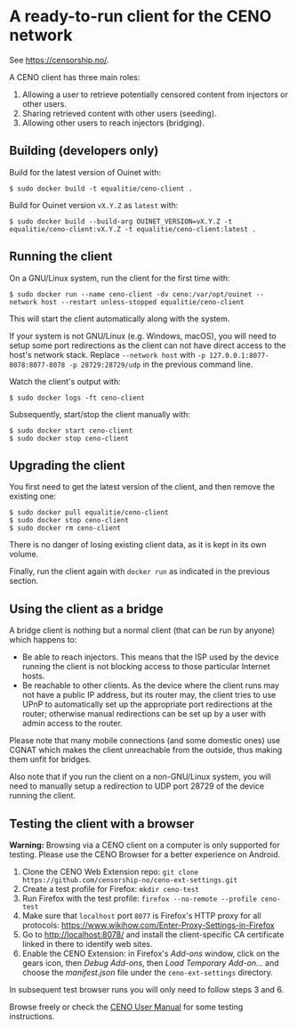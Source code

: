 # A ready-to-run client for the CENO network

See <https://censorship.no/>.

A CENO client has three main roles:

 1. Allowing a user to retrieve potentially censored content from injectors or other users.
 2. Sharing retrieved content with other users (seeding).
 3. Allowing other users to reach injectors (bridging).

## Building (developers only)

Build for the latest version of Ouinet with:

    $ sudo docker build -t equalitie/ceno-client .

Build for Ouinet version `vX.Y.Z` as `latest` with:

    $ sudo docker build --build-arg OUINET_VERSION=vX.Y.Z -t equalitie/ceno-client:vX.Y.Z -t equalitie/ceno-client:latest .

## Running the client

On a GNU/Linux system, run the client for the first time with:

    $ sudo docker run --name ceno-client -dv ceno:/var/opt/ouinet --network host --restart unless-stopped equalitie/ceno-client

This will start the client automatically along with the system.

If your system is not GNU/Linux (e.g. Windows, macOS), you will need to setup some port redirections as the client can not have direct access to the host's network stack. Replace `--network host` with `-p 127.0.0.1:8077-8078:8077-8078 -p 28729:28729/udp` in the previous command line.

Watch the client's output with:

    $ sudo docker logs -ft ceno-client

Subsequently, start/stop the client manually with:

    $ sudo docker start ceno-client
    $ sudo docker stop ceno-client

## Upgrading the client

You first need to get the latest version of the client, and then remove the existing one:

    $ sudo docker pull equalitie/ceno-client
    $ sudo docker stop ceno-client
    $ sudo docker rm ceno-client

There is no danger of losing existing client data, as it is kept in its own volume.

Finally, run the client again with `docker run` as indicated in the previous section.

## Using the client as a bridge

A bridge client is nothing but a normal client (that can be run by anyone) which happens to:

  - Be able to reach injectors. This means that the ISP used by the device running the client is not blocking access to those particular Internet hosts.
  - Be reachable to other clients. As the device where the client runs may not have a public IP address, but its router may, the client tries to use UPnP to automatically set up the appropriate port redirections at the router; otherwise manual redirections can be set up by a user with admin access to the router.

Please note that many mobile connections (and some domestic ones) use CGNAT which makes the client unreachable from the outside, thus making them unfit for bridges.

Also note that if you run the client on a non-GNU/Linux system, you will need to manually setup a redirection to UDP port 28729 of the device running the client.

## Testing the client with a browser

**Warning:** Browsing via a CENO client on a computer is only supported for testing. Please use the CENO Browser for a better experience on Android.

  1. Clone the CENO Web Extension repo: `git clone https://github.com/censorship-no/ceno-ext-settings.git`
  2. Create a test profile for Firefox: `mkdir ceno-test`
  3. Run Firefox with the test profile: `firefox --no-remote --profile ceno-test`
  4. Make sure that `localhost` port `8077` is Firefox's HTTP proxy for all protocols: <https://www.wikihow.com/Enter-Proxy-Settings-in-Firefox>
  5. Go to <http://localhost:8078/> and install the client-specific CA certificate linked in there to identify web sites.
  6. Enable the CENO Extension: in Firefox's *Add-ons* window, click on the gears icon, then *Debug Add-ons*, then *Load Temporary Add-on…* and choose the *manifest.json* file under the `ceno-ext-settings` directory.

In subsequent test browser runs you will only need to follow steps 3 and 6.

Browse freely or check the [CENO User Manual][ceno-man-test] for some testing instructions.

[ceno-man-test]: https://censorship.no/user-manual/en/browser/testing.html
    "CENO User Manual - Testing the Browser"

